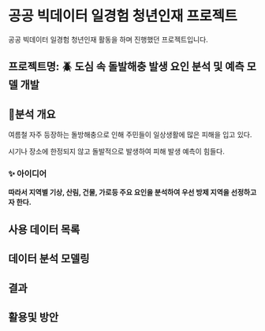 # 공공 빅데이터 일경험 청년인재 프로젝트


공공 빅데이터 일경험 청년인재 활동을 하며 진행했던 프로젝트입니다.

## 프로젝트명: :beetle: 도심 속 돌발해충 발생 요인 분석 및 예측 모델 개발

## 💁분석 개요

여름철 자주 등장하는 돌방해충으로 인해 주민들이 일상생활에 많은 피해을 입고 있다.

시기나 장소에 한정되지 않고 돌발적으로 발생하여 피해 발생 예측이 힘들다.

### ✨ 아이디어

**따라서 지역별 기상, 산림, 건물, 가로등 주요 요인을 분석하여 우선 방제 지역을 선정하고자 한다.**

## 사용 데이터 목록

## 데이터 분석 모델링

## 결과

## 활용및 방안

~~~~~~~~~~~~~~~
